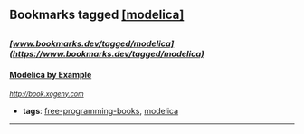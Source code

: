 ## Bookmarks tagged [[modelica]](https://www.bookmarks.dev?q=[modelica])

_<sup><sup>[www.bookmarks.dev/tagged/modelica](https://www.bookmarks.dev/tagged/modelica)</sup></sup>_
---
#### [Modelica by Example](http://book.xogeny.com)
_<sup>http://book.xogeny.com</sup>_

* **tags**: [free-programming-books](../tagged/free-programming-books.md), [modelica](../tagged/modelica.md)
---

